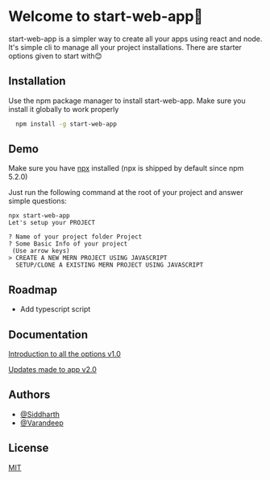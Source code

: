 
#  Welcome to  start-web-app👋
start-web-app is a simpler way to create all your apps using react and node.
It's simple cli to manage all your project installations. There are starter options given to start with😊



## Installation

Use the npm package manager to install start-web-app. Make sure you install it globally to work properly

```bash
  npm install -g start-web-app
```
    
## Demo



Make sure you have [npx](https://www.npmjs.com/package/npx) installed (npx is shipped by default since npm 5.2.0)

Just run the following command at the root of your project and answer simple questions:

```
npx start-web-app
Let's setup your PROJECT

? Name of your project folder Project
? Some Basic Info of your project
 (Use arrow keys)
> CREATE A NEW MERN PROJECT USING JAVASCRIPT
  SETUP/CLONE A EXISTING MERN PROJECT USING JAVASCRIPT

```
## Roadmap

- Add typescript script 

## Documentation

[Introduction to all the options v1.0](https://theuniquecoder.hashnode.dev/introducing-start-web-app-a-simpler-way-to-create-all-your-apps-using-react-and-node)

[Updates made to app v2.0](https://theuniquecoder.hashnode.dev/start-web-app-v20-you-want-tailwind-support-lets-get-it)

## Authors

- [@Siddharth](https://github.com/Siddharth9890)
- [@Varandeep](https://github.com/varan5)



## License

[MIT](https://choosealicense.com/licenses/mit/)

